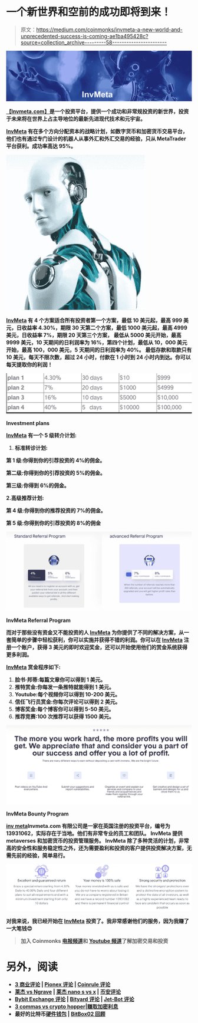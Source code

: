 # 一个新世界和空前的成功即将到来！

> 原文：<https://medium.com/coinmonks/invmeta-a-new-world-and-unprecedented-success-is-coming-ae1ba495428c?source=collection_archive---------58----------------------->

![](img/b29751415e5e122d0a0cd441b7ebbcf8.png)

[**【Invmeta.com】**](https://invmeta.com/?ref=bobo111)**是一个投资平台，提供一个成功和非常规投资的新世界，投资于未来将在世界上占主导地位的最新先进现代技术和元宇宙。**

**[**InvMeta**](https://invmeta.com/?ref=bobo111) 有在多个方向分配资本的战略计划，如数字货币和加密货币交易平台，他们也有通过专门设计的机器人从事外汇和外汇交易的经验，只从 MetaTrader 平台获利。成功率高达 95%。**

**![](img/9062c366314252c19c68ad2270b5de0d.png)**

**[**InvMeta**](https://invmeta.com/?ref=bobo111) 有 4 个方案适合所有投资者第一个方案，最低 10 美元起，最高 999 美元，日收益率 4.30%，期限 30 天第二个方案，最低 1000 美元起，最高 4999 美元，日收益率 7%，期限 20 天第三个方案， 最低从 5000 美元开始，最高 9999 美元，10 天期间的日利润率为 16%，第四个计划，最低从 10，000 美元开始，最高 100，000 美元，5 天期间的日利润率为 40%。 最低存款和取款只有 10 美元，每天不限次数，超过 24 小时，付款在 1 小时到 24 小时内到达。你可以每天提取你的利润！**

**![](img/fa8e5afd98a91689ad366d0c5670eafc.png)**

**Investment plans**

**[**InvMeta**](https://invmeta.com/?ref=bobo111) **有一个 5 级转介计划:****

1.  **标准转诊计划:**

**第 1 级:你得到你的引荐投资的 4%的佣金。**

**第二级:你得到你的引荐投资的 5%的佣金。**

**第三级:你得到 6%的佣金。**

**2.高级推荐计划:**

**第 4 级:你得到你的推荐投资的 7%的佣金。**

**第 5 级:你得到你的引荐投资的 8%的佣金**

**![](img/739772bcef0cbe570e8b2a1c7e13698b.png)**

****InvMeta Referral Program****

**而对于那些没有资金又不能投资的人 [**InvMeta**](https://invmeta.com/?ref=bobo111) 为你提供了不同的解决方案，从一套简单的步骤中轻松获利，你可以实施并获得不错的利润。你可以在 [**InvMeta**](https://invmeta.com/?ref=bobo111) 注册一个账户，获得 3 美元的即时欢迎奖金，还可以开始使用他们的赏金系统获得更多利润。**

**[**InvMeta**](https://invmeta.com/?ref=bobo111) 赏金程序如下:**

1.  **脸书·邦蒂:每篇文章你可以得到 1 美元。**
2.  **推特赏金:你每发一条推特就能得到 1 美元。**
3.  **Youtube:每个视频你可以得到 10-200 美元。**
4.  **信任飞行员赏金:你每次评论可以得到 2 美元。**
5.  **博客奖金:每个博客你可以得到 5-50 美元。**
6.  **推荐竞赛:100 次推荐可以获得 1500 美元。**

**![](img/1999d2ad2473ac54fb161c3f5b5c87e4.png)**

**InvMeta Bounty Program**

**[**inv meta**](https://invmeta.com/?ref=bobo111)Invmeta.com 有限公司是一家在英国注册的投资平台，编号为 13931062，实际存在于当地。他们有非常专业的员工和团队。 **InvMeta** 提供 metaverses 和加密货币的投资管理服务。 **InvMeta** 除了多种灵活的计划，非常高的安全性和服务稳定性之外，还为需要盈利和投资的客户提供投资解决方案，无需先前的经验，简单易行。**

**![](img/c5302e6f509106a28ca7cdfbfe52eb73.png)**

**对我来说，我已经开始在 [**InvMeta**](https://invmeta.com/?ref=bobo111) **投资了。我非常感谢他们的服务，因为我赚了一大笔钱😍****

> **加入 Coinmonks [电报频道](https://t.me/coincodecap)和 [Youtube 频道](https://www.youtube.com/c/coinmonks/videos)了解加密交易和投资**

# **另外，阅读**

*   **[3 商业评论](/coinmonks/3commas-review-an-excellent-crypto-trading-bot-2020-1313a58bec92) | [Pionex 评论](https://coincodecap.com/pionex-review-exchange-with-crypto-trading-bot) | [Coinrule 评论](/coinmonks/coinrule-review-2021-a-beginner-friendly-crypto-trading-bot-daf0504848ba)**
*   **[莱杰 vs Ngrave](/coinmonks/ledger-vs-ngrave-zero-7e40f0c1d694) | [莱杰 nano s vs x](/coinmonks/ledger-nano-s-vs-x-battery-hardware-price-storage-59a6663fe3b0) | [币安评论](/coinmonks/binance-review-ee10d3bf3b6e)**
*   **[Bybit Exchange 评论](/coinmonks/bybit-exchange-review-dbd570019b71) | [Bityard 评论](https://coincodecap.com/bityard-reivew) | [Jet-Bot 评论](https://coincodecap.com/jet-bot-review)**
*   **[3 commas vs crypto hopper](/coinmonks/3commas-vs-pionex-vs-cryptohopper-best-crypto-bot-6a98d2baa203)|[赚取加密利息](/coinmonks/earn-crypto-interest-b10b810fdda3)**
*   **最好的比特币[硬件钱包](/coinmonks/hardware-wallets-dfa1211730c6) | [BitBox02 回顾](/coinmonks/bitbox02-review-your-swiss-bitcoin-hardware-wallet-c36c88fff29)**